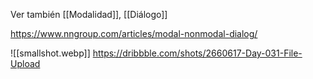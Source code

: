 Ver también [[Modalidad]], [[Diálogo]]

https://www.nngroup.com/articles/modal-nonmodal-dialog/

![[smallshot.webp]]
https://dribbble.com/shots/2660617-Day-031-File-Upload